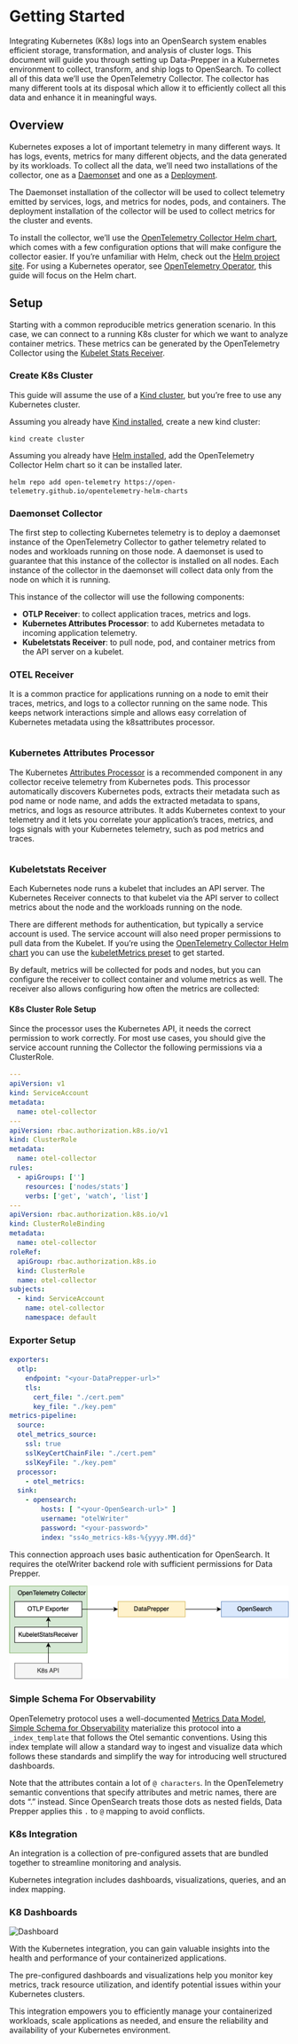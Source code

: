 # Getting Started
Integrating Kubernetes (K8s) logs into an OpenSearch system enables efficient storage, transformation, and analysis of cluster logs. This document will guide you through setting up Data-Prepper in a Kubernetes environment to collect, transform, and ship logs to OpenSearch.
To collect all of this data we’ll use the OpenTelemetry Collector. The collector has many different tools at its disposal which allow it to efficiently collect all this data and enhance it in meaningful ways.

## Overview
Kubernetes exposes a lot of important telemetry in many different ways. It has logs, events, metrics for many different objects, and the data generated by its workloads.
To collect all the data, we’ll need two installations of the collector, one as a [Daemonset](https://opentelemetry.io/docs/collector/deployment/agent/) and one as a [Deployment](https://opentelemetry.io/docs/collector/deployment/gateway/).

The Daemonset installation of the collector will be used to collect telemetry emitted by services, logs, and metrics for nodes, pods, and containers. The deployment installation of the collector will be used to collect metrics for the cluster and events.

To install the collector, we’ll use the [OpenTelemetry Collector Helm chart](https://opentelemetry.io/docs/kubernetes/helm/collector/), which comes with a few configuration options that will make configure the collector easier.
If you’re unfamiliar with Helm, check out the [Helm project site](https://helm.sh/). For using a Kubernetes operator, see [OpenTelemetry Operator](https://opentelemetry.io/docs/kubernetes/operator/), this guide will focus on the Helm chart.


## Setup
Starting with a common reproducible metrics generation scenario. 
In this case, we can connect to a running K8s cluster for which we want to analyze container metrics.
These metrics can be generated by the OpenTelemetry Collector using the [Kubelet Stats Receiver](https://github.com/open-telemetry/opentelemetry-collector-contrib/blob/main/receiver/kubeletstatsreceiver/README.md).

### Create K8s Cluster
This guide will assume the use of a [Kind cluster](https://kind.sigs.k8s.io/), but you’re free to use any Kubernetes cluster.

Assuming you already have [Kind installed](https://kind.sigs.k8s.io/#installation-and-usage), create a new kind cluster:

```
kind create cluster
```

Assuming you already have [Helm installed](https://helm.sh/docs/intro/install/), add the OpenTelemetry Collector Helm chart so it can be installed later.

```
helm repo add open-telemetry https://open-telemetry.github.io/opentelemetry-helm-charts
```

### Daemonset Collector
The first step to collecting Kubernetes telemetry is to deploy a daemonset instance of the OpenTelemetry Collector to gather telemetry related to nodes and workloads running on those node. A daemonset is used to guarantee that this instance of the collector is installed on all nodes. Each instance of the collector in the daemonset will collect data only from the node on which it is running.

This instance of the collector will use the following components:

- **OTLP Receiver**: to collect application traces, metrics and logs.
- **Kubernetes Attributes Processor**: to add Kubernetes metadata to incoming application telemetry.
- **Kubeletstats Receiver**: to pull node, pod, and container metrics from the API server on a kubelet.

### OTEL Receiver
It is a common practice for applications running on a node to emit their traces, metrics, and logs to a collector running on the same node.
This keeps network interactions simple and allows easy correlation of Kubernetes metadata using the k8sattributes processor.

```yaml

```

### Kubernetes Attributes Processor
The Kubernetes [Attributes Processor](https://opentelemetry.io/docs/kubernetes/collector/components/#kubernetes-attributes-processor) is a recommended component in any collector receive telemetry from Kubernetes pods.
This processor automatically discovers Kubernetes pods, extracts their metadata such as pod name or node name, and adds the extracted metadata to spans, metrics, and logs as resource attributes.
It adds Kubernetes context to your telemetry and it lets you correlate your application’s traces, metrics, and logs signals with your Kubernetes telemetry, such as pod metrics and traces.

```yaml

```

### Kubeletstats Receiver
Each Kubernetes node runs a kubelet that includes an API server. The Kubernetes Receiver connects to that kubelet via the API server to collect metrics about the node and the workloads running on the node.

There are different methods for authentication, but typically a service account is used. The service account will also need proper permissions to pull data from the Kubelet.
If you’re using the [OpenTelemetry Collector Helm chart](https://opentelemetry.io/docs/kubernetes/helm/collector/) you can use the [kubeletMetrics preset](https://opentelemetry.io/docs/kubernetes/helm/collector/#kubelet-metrics-preset) to get started.

By default, metrics will be collected for pods and nodes, but you can configure the receiver to collect container and volume metrics as well. The receiver also allows configuring how often the metrics are collected:

#### K8s Cluster Role Setup

Since the processor uses the Kubernetes API, it needs the correct permission to work correctly. For most use cases, you should give the service account running the Collector the following permissions via a ClusterRole.
```yaml
---
apiVersion: v1
kind: ServiceAccount
metadata:
  name: otel-collector
---
apiVersion: rbac.authorization.k8s.io/v1
kind: ClusterRole
metadata:
  name: otel-collector
rules:
  - apiGroups: ['']
    resources: ['nodes/stats']
    verbs: ['get', 'watch', 'list']
---
apiVersion: rbac.authorization.k8s.io/v1
kind: ClusterRoleBinding
metadata:
  name: otel-collector
roleRef:
  apiGroup: rbac.authorization.k8s.io
  kind: ClusterRole
  name: otel-collector
subjects:
  - kind: ServiceAccount
    name: otel-collector
    namespace: default

```

### Exporter Setup
```yaml
exporters:
  otlp:
    endpoint: "<your-DataPrepper-url>"
    tls:
      cert_file: "./cert.pem"
      key_file: "./key.pem"
metrics-pipeline:
  source:
  otel_metrics_source:
    ssl: true
    sslKeyCertChainFile: "./cert.pem"
    sslKeyFile: "./key.pem"
  processor:
    - otel_metrics:
  sink:
    - opensearch:
        hosts: [ "<your-OpenSearch-url>" ]
        username: "otelWriter"
        password: "<your-password>"
        index: "ss4o_metrics-k8s-%{yyyy.MM.dd}"

```
This connection approach uses basic authentication for OpenSearch. It requires the otelWriter backend role with sufficient permissions for Data Prepper. 

![otel-ingestion-architecture.png](otel-ingestion-architecture.png)


### Simple Schema For Observability
OpenTelemetry protocol uses a well-documented [Metrics Data Model](https://opentelemetry.io/docs/specs/otel/metrics/data-model/),[ Simple Schema for Observability](https://opensearch.org/docs/latest/observing-your-data/ss4o/) materialize this protocol into a `_index_template` that follows the Otel semantic conventions.
Using this index template will allow a standard way to ingest and visualize data which follows these standards and simplify the way for introducing well structured dashboards.

Note that the attributes contain a lot of `@ characters`. In the OpenTelemetry semantic conventions that specify attributes and metric names, there are dots “.” instead. 
Since OpenSearch treats those dots as nested fields, Data Prepper applies this `.` to `@` mapping to avoid conflicts.

### K8s Integration
An integration is a collection of pre-configured assets that are bundled together to streamline monitoring and analysis.

Kubernetes integration includes dashboards, visualizations, queries, and an index mapping.

### K8 Dashboards

![Dashboard](../static/dashboard.png)

With the Kubernetes integration, you can gain valuable insights into the health and performance of your containerized applications.

The pre-configured dashboards and visualizations help you monitor key metrics, track resource utilization, and identify potential issues within your Kubernetes clusters.

This integration empowers you to efficiently manage your containerized workloads, scale applications as needed, and ensure the reliability and availability of your Kubernetes environment.
